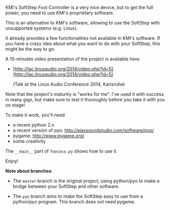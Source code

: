 KMI's SoftStep Foot Controller is a very nice device, but to get the full power,
you need to use KMI's proprietary software.

This is an alternative to KMI's software, allowing to use the SoftStep with
unsupported systems (e.g. Linux).

It already provides a few functionalities not available in KMI's software. If
you have a crazy idea about what you want to do with your SoftStep, this might
be the way to go.

A 10-minutes video presentation of the project is available here:

- [http://lac.linuxaudio.org/2014/video.php?id=5](http://lac.linuxaudio.org/2014/video.php?id=5)

    (Talk at the Linux Audio Conference 2014, Karlsruhe)

Note that the project's maturity is "works for me". I've used it with success in many gigs, but make sure to test it thoroughly before you take it with you on stage!

To make it work, you'll need

- a recent python 2.x
- a recent version of pyo: http://ajaxsoundstudio.com/software/pyo/
- pygame: http://www.pygame.org/
- some creativity

The `__main__` part of `foococo.py` shows how to use it.

Enjoy!

**Note about branches**:

- The `master` branch is the original project, using python/pyo to make a bridge between your SoftStep and other software.

- The `pyo` branch aims to make the SoftStep easy to use from a python/pyo program. This branch does not need pygame.